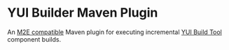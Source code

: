 YUI Builder Maven Plugin
========================

An [M2E compatible](http://wiki.eclipse.org/M2E_compatible_maven_plugins) Maven plugin for executing incremental [YUI Build Tool](http://yuilibrary.com/projects/builder/) component builds.